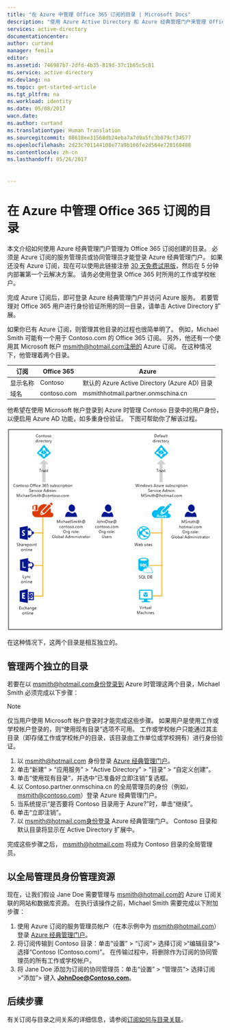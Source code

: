 ```yaml
---
title: "在 Azure 中管理 Office 365 订阅的目录 | Microsoft Docs"
description: "使用 Azure Active Directory 和 Azure 经典管理门户来管理 Office 365 订阅目录"
services: active-directory
documentationcenter: 
author: curtand
manager: femila
editor: 
ms.assetid: 746987b7-2dfd-4b35-819d-37c1b65c5c81
ms.service: active-directory
ms.devlang: na
ms.topic: get-started-article
ms.tgt_pltfrm: na
ms.workload: identity
ms.date: 05/08/2017
wacn.date: 
ms.author: curtand
ms.translationtype: Human Translation
ms.sourcegitcommit: 08618ee31568db24eba7a7d9a5fc3b079cf34577
ms.openlocfilehash: 2d23c701144108e77a9b166fe2d564e728168488
ms.contentlocale: zh-cn
ms.lasthandoff: 05/26/2017


---
```

# <a name="manage-the-directory-for-your-office-365-subscription-in-azure"></a>在 Azure 中管理 Office 365 订阅的目录
本文介绍如何使用 Azure 经典管理门户管理为 Office 365 订阅创建的目录。 必须是 Azure 订阅的服务管理员或协同管理员才能登录 Azure 经典管理门户。 如果还没有 Azure 订阅，现在可以使用此链接注册 [30 天免费试用版](./index.md)，然后在 5 分钟内部署第一个云解决方案。 请务必使用登录 Office 365 时所用的工作或学校帐户。

完成 Azure 订阅后，即可登录 Azure 经典管理门户并访问 Azure 服务。 若要管理对 Office 365 用户进行身份验证所用的同一目录，请单击 Active Directory 扩展。

如果你已有 Azure 订阅，则管理其他目录的过程也很简单明了。 例如，Michael Smith 可能有一个用于 Contoso.com 的 Office 365 订阅。 另外，他还有一个使用其 Microsoft 帐户 msmith@hotmail.com注册的 Azure 订阅。 在这种情况下，他管理着两个目录。

| 订阅 | Office 365 | Azure |
| --- | --- | --- |
|   显示名称 |Contoso |默认的 Azure Active Directory (Azure AD) 目录 |
|   域名 |contoso.com |msmithhotmail.partner.onmschina.cn |

他希望在使用 Microsoft 帐户登录到 Azure 时管理 Contoso 目录中的用户身份，以便启用 Azure AD 功能，如多重身份验证。 下图可帮助你了解该过程。

![管理两个独立目录的示意图](./media/active-directory-manage-o365-subscription/AAD_O365_03.png)

在这种情况下，这两个目录是相互独立的。

## <a name="to-manage-two-independent-directories"></a>管理两个独立的目录
若要在以 msmith@hotmail.com身份登录到 Azure 时管理这两个目录，Michael Smith 必须完成以下步骤：

> [!NOTE]
> 仅当用户使用 Microsoft 帐户登录时才能完成这些步骤。 如果用户是使用工作或学校帐户登录的，则“使用现有目录”选项不可用。 工作或学校帐户只能通过其主目录（即存储工作或学校帐户的目录，该目录由工作单位或学校拥有）进行身份验证。
>
>

1. 以 msmith@hotmail.com 身份登录 [Azure 经典管理门户](https://manage.windowsazure.cn)。
2. 单击“新建” > “应用服务” > “Active Directory” > “目录” > “自定义创建”。
3. 单击“使用现有目录”，并选中“已准备好立即注销”复选框。
4. 以 Contoso.partner.onmschina.cn 的全局管理员的身份（例如，msmith@contoso.com）登录 Azure 经典管理门户。
5. 当系统提示“是否要将 Contoso 目录用于 Azure?”时，单击“继续”。
6. 单击“立即注销”。
7. 以 msmith@hotmail.com身份登录 Azure 经典管理门户。 Contoso 目录和默认目录将显示在 Active Directory 扩展中。

完成这些步骤之后， msmith@hotmail.com 将成为 Contoso 目录的全局管理员。

## <a name="to-administer-resources-as-the-global-admin"></a>以全局管理员身份管理资源
现在，让我们假设 Jane Doe 需要管理与 msmith@hotmail.com的 Azure 订阅关联的网站和数据库资源。 在执行该操作之前，Michael Smith 需要完成以下附加步骤：

1. 使用 Azure 订阅的服务管理员帐户（在本示例中为 msmith@hotmail.com）登录 [Azure 经典管理门户](https://manage.windowsazure.cn)。
2. 将订阅传输到 Contoso 目录：单击“设置” > “订阅”> 选择订阅 >“编辑目录”> 选择“Contoso (Contoso.com)”。 在传输过程中，将删除作为订阅的协同管理员的所有工作或学校帐户。
3. 将 Jane Doe 添加为订阅的协同管理员：单击“设置” > “管理员”> 选择订阅 >“添加”> 键入 **JohnDoe@Contoso.com**。

## <a name="next-steps"></a>后续步骤
有关订阅与目录之间关系的详细信息，请参阅[订阅如何与目录关联](./active-directory-how-subscriptions-associated-directory.md)。


